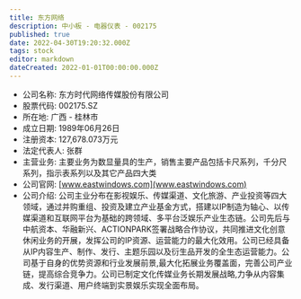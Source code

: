 ```yaml
---
title: 东方网络
description: 中小板 - 电器仪表 - 002175
published: true
date: 2022-04-30T19:20:32.000Z
tags: stock
editor: markdown
dateCreated: 2022-01-01T00:00:00.000Z
---
```


- 公司名称: 东方时代网络传媒股份有限公司
- 股票代码: 002175.SZ
- 所在地: 广西 - 桂林市
- 成立日期: 1989年06月26日
- 注册资本: 127,678.073万元
- 法定代表人: 张群
- 主营业务: 主要业务为数显量具的生产，销售主要产品包括卡尺系列，千分尺系列，指示表系列以及其它产品四大类
- 公司官网: [www.eastwindows.com](www.eastwindows.com)
- 公司介绍: 公司主业分布在影视娱乐、传媒渠道、文化旅游、产业投资等四大领域，通过并购重组、投资及建立产业基金方式，搭建以IP制造为轴心、以传媒渠道和互联网平台为基础的跨领域、多平台泛娱乐产业生态链。公司先后与中航资本、华融新兴、ACTIONPARK签署战略合作协议，共同推进文化创意休闲业务的开展，发挥公司的IP资源、运营能力的最大化效用。公司已经具备从IP内容生产、制作、发行、主题乐园以及衍生品开发的全生态运营能力。公司基于自身的优势资源和行业发展前景,最大化拓展业务覆盖面，完善公司产业链，提高综合竞争力。公司已制定文化传媒业务长期发展战略,力争从内容集成、发行渠道、用户终端到实景娱乐实现全面布局。


